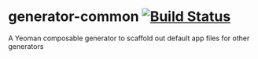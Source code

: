 # generator-common [![Build Status](https://secure.travis-ci.org/eddiemonge/generator-common.png?branch=master)](https://travis-ci.org/eddiemonge/generator-common)

A Yeoman composable generator to scaffold out default app files for other generators
